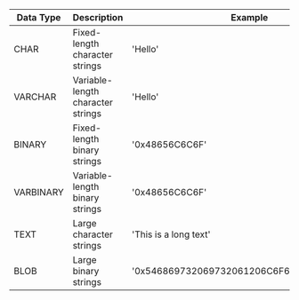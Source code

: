 
| Data Type | Description | Example |
|-----------|-------------|---------|
| CHAR | Fixed-length character strings | 'Hello' |
| VARCHAR | Variable-length character strings | 'Hello' |
| BINARY | Fixed-length binary strings | '0x48656C6C6F' |
| VARBINARY | Variable-length binary strings | '0x48656C6C6F' |
| TEXT | Large character strings | 'This is a long text' |
| BLOB | Large binary strings | '0x546869732069732061206C6F6E672074657874' |
